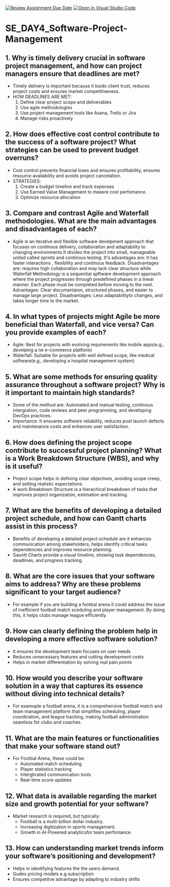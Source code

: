 [![Review Assignment Due Date](https://classroom.github.com/assets/deadline-readme-button-22041afd0340ce965d47ae6ef1cefeee28c7c493a6346c4f15d667ab976d596c.svg)](https://classroom.github.com/a/9pw6JKcu)
[![Open in Visual Studio Code](https://classroom.github.com/assets/open-in-vscode-2e0aaae1b6195c2367325f4f02e2d04e9abb55f0b24a779b69b11b9e10269abc.svg)](https://classroom.github.com/online_ide?assignment_repo_id=18461585&assignment_repo_type=AssignmentRepo)
# SE_DAY4_Software-Project-Management
## 1. Why is timely delivery crucial in software project management, and how can project managers ensure that deadlines are met?
- Timely delivery is important because it buids client trust, reduces project costs and ensures market competitiveness.
- HOW DEADLINES ARE MET:
  1. Define clear project scope and deliverables
  2. Use agile methodologies
  3. Use project management tools like Asana, Trello or Jira
  4. Manage risks proactively
## 2. How does effective cost control contribute to the success of a software project? What strategies can be used to prevent budget overruns?
- Cost control prevents financial loses and ensures profitability, ensures resource availability and avoids project cancelation.
- STRATEGIES:
  1. Create a budget timeline and track expenses
  2. Use Earned Value Management to measre cost perfomance.
  3. Optimize resource allocation
## 3. Compare and contrast Agile and Waterfall methodologies. What are the main advantages and disadvantages of each?
- Agile is an iterative and flexible software develpment approach that focuses on continous delivery, collaboration and adaptability to changing environments.It divides the project into small, manageable unitsd called sprints and continous testing. It's advantages are: It has faster interactions , flexibility and continous feedback. Disadvantages are: requires high collaboration and may lack clear structure while Waterfall Methodology is a sequential spftware development approach where the project progresses through predefined phases in a linear manner. Each phase must be completed before moving to the next. Advantages: Clear documantaion, structured phases, and easier to manage large project. Disadvantages: Less adaptabilityto changes, and takes longer time to the market.

## 4. In what types of projects might Agile be more beneficial than Waterfall, and vice versa? Can you provide examples of each?
- Agile: Best for projects with evolving requirements like mobile apps(e.g., develping a ne e-commerce platform)
- Waterfall: Suitable for projects with well defined scope, like medical software(e.g., developing a hospital management system)
## 5. What are some methods for ensuring quality assurance throughout a software project? Why is it important to maintain high standards?
- Some of the method are: Automated and manual testing, continous intergration, code reviews and peer programming, and developing DevOps practices.
- Importance: It ensuares software reliability, reduces post launch defects and maintenance costs and enhances user satisfaction.
## 6. How does defining the project scope contribute to successful project planning? What is a Work Breakdown Structure (WBS), and why is it useful?
- Project scope helps in defining clear objectives, avoiding scope creep, and setting realistic expectations.
- A work Breakdown Structure is a hierachical breakdown of tasks that improves project organization, estimation and tracking.
## 7. What are the benefits of developing a detailed project schedule, and how can Gantt charts assist in this process?
- Benefits of developing a detailed project schedule are it enhances communication among stakeholders, helps identify critical tasks dependencies and improves resource planning.
- Gauntt Charts provide a visual timeline, showing task dependencies, deadlines, and progress tracking.
## 8. What are the core issues that your software aims to address? Why are these problems significant to your target audience?
- For example if you are building a footbal arena it could address the issue of inefficient football match sceduling and player management. By doing this, it helps clubs manage league efficiently.
## 9. How can clearly defining the problem help in developing a more effective software solution?
- It ensures the development team focuses on user needs
- Reduces unnecessary features and cutting development costs
- Helps in market differentiation by solving real pain points
## 10. How would you describe your software solution in a way that captures its essence without diving into technical details?
- For examople a football arena, it is a comprehensive football match and team management platform that simplifies scheduling, player coordination, and league tracking, making football administration seamless for clubs and coaches.
## 11. What are the main features or functionalities that make your software stand out?
- For Footbal Arena, these could be:
   - Automated match scheduling
   - Player statistics tracking
   - Interghrated communication tools
   - Real-time score updates
## 12. What data is available regarding the market size and growth potential for your software?
- Market research is required, but typically:
     - Football is a multi-billion dollar industry.
     - Increasing digitization in sports management.
     - Growth in AI-Powered analyticsfor team perfomance.
## 13. How can understanding market trends inform your software’s positioning and development?
- Helps in identifying features the the users demand.
- Gudes pricing models e.g subscription
- Ensures competitve advantage by adapting to industry shifts
